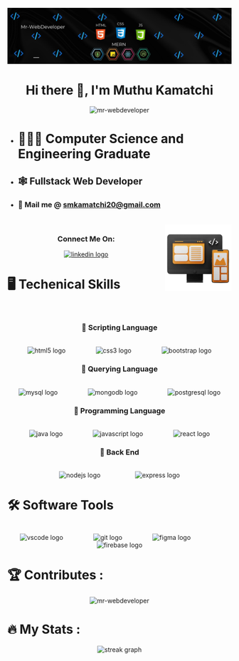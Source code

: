 ![MasterHead](https://github.com/Mr-WebDeveloper/Assets/blob/master/Images/Black%20Liquid%20Minimalist%20Daily%20Quotes%20LinkedIn%20Banner.png)

<h1 align="center">Hi there 👋, I'm Muthu Kamatchi</h1>
<p align="center">
  <img src="https://komarev.com/ghpvc/?username=mr-webdeveloper&label=Profile%20views&color=0e75b6&style=flat" alt="mr-webdeveloper" />
</p>

- **<h1>👨🏻‍🎓  Computer Science and Engineering Graduate</h1>**
  
- **<h2>🕸  Fullstack Web Developer</h2>**
  
- **<h3>📧  Mail me @ smkamatchi20@gmail.com</h3>**
  <br clear="both">
  <img align="right" height="150" src="https://github.com/Mr-WebDeveloper/Assets/blob/master/Images/pc-removebg-preview.png"  />

**<h3 align="center">Connect Me On: </h3>**
<div align="center">
  <a href="https://www.linkedin.com/in/muthu-kamatchi-a4ba441b8/" target="blank">
    <img src="https://raw.githubusercontent.com/maurodesouza/profile-readme-generator/master/src/assets/icons/social/linkedin/default.svg" width="52" height="40" alt="linkedin logo"  />
  </a>
  
</div>



<h1 align="left">🖥  Techenical Skills</h1><br/>
  
<h3 align="center">🧾  Scripting Language </h3>
<br clear="both">

<div align="center">
  <img src="https://cdn.jsdelivr.net/gh/devicons/devicon/icons/html5/html5-plain-wordmark.svg" height="50" alt="html5 logo"  />
  <img width="60" />
  <img src="https://cdn.jsdelivr.net/gh/devicons/devicon/icons/css3/css3-plain-wordmark.svg" height="50" alt="css3 logo"  />
  <img width="60" />
  <img src="https://cdn.jsdelivr.net/gh/devicons/devicon/icons/bootstrap/bootstrap-original-wordmark.svg" height="50" alt="bootstrap logo"  />
</div>


<h3 align="center">🧾  Querying Language </h3>
<br clear="both">

<div align="center">
  <img src="https://cdn.jsdelivr.net/gh/devicons/devicon/icons/mysql/mysql-original-wordmark.svg" height="50" alt="mysql logo"  />
  <img width="60" />
  <img src="https://cdn.jsdelivr.net/gh/devicons/devicon/icons/mongodb/mongodb-plain-wordmark.svg" height="50" alt="mongodb logo"  />
  <img width="60" />
  <img src="https://cdn.jsdelivr.net/gh/devicons/devicon/icons/postgresql/postgresql-original-wordmark.svg" height="50" alt="postgresql logo"  />
</div>

<h3 align="center">🧾  Programming Language</h3>
<br clear="both">

<div align="center">
  <img src="https://cdn.jsdelivr.net/gh/devicons/devicon/icons/java/java-original.svg" height="50" alt="java logo"  />
  <img width="60" />
  <img src="https://cdn.jsdelivr.net/gh/devicons/devicon/icons/javascript/javascript-original.svg" height="50" alt="javascript logo"  />
  <img width="60" />
  <img src="https://cdn.jsdelivr.net/gh/devicons/devicon/icons/react/react-original-wordmark.svg" height="50" alt="react logo"  />
</div>

<h3 align="center">🧾  Back End</h3>
<br clear="both">

<div align="center">
  <img src="https://skillicons.dev/icons?i=nodejs" height="50" alt="nodejs logo"  />
  <img width="70" />
  <img src="https://skillicons.dev/icons?i=express" height="50" alt="express logo"  />
</div>

<h1 align="left">🛠  Software Tools</h1>
<br clear="both">

<div align="center">
  <img src="https://cdn.jsdelivr.net/gh/devicons/devicon/icons/vscode/vscode-original.svg" height="50" alt="vscode logo"  />
  <img width="60" />
  <img src="https://cdn.jsdelivr.net/gh/devicons/devicon/icons/git/git-original.svg" height="50" alt="git logo"  />
  <img width="60" />
  <img src="https://skillicons.dev/icons?i=figma" height="50" alt="figma logo"  />
  <img width="60" />
  <img src="https://cdn.jsdelivr.net/gh/devicons/devicon/icons/firebase/firebase-plain-wordmark.svg" height="50" alt="firebase logo"  />
</div>

<h1 align="left">🏆  Contributes :</h1>

<p align="center">
  <img align="center" src="https://github-readme-stats.vercel.app/api/top-langs?username=mr-webdeveloper&show_icons=true&theme=dark&locale=en&layout=compact" alt="mr-webdeveloper" />
</p>

<h1 align="left">🔥   My Stats :</h1>

<div align="center">
  <img src="https://streak-stats.demolab.com?user=mr-webdeveloper&locale=en&mode=daily&theme=dark&hide_border=false&border_radius=5&order=3" height="220" alt="streak graph"  />
</div>
